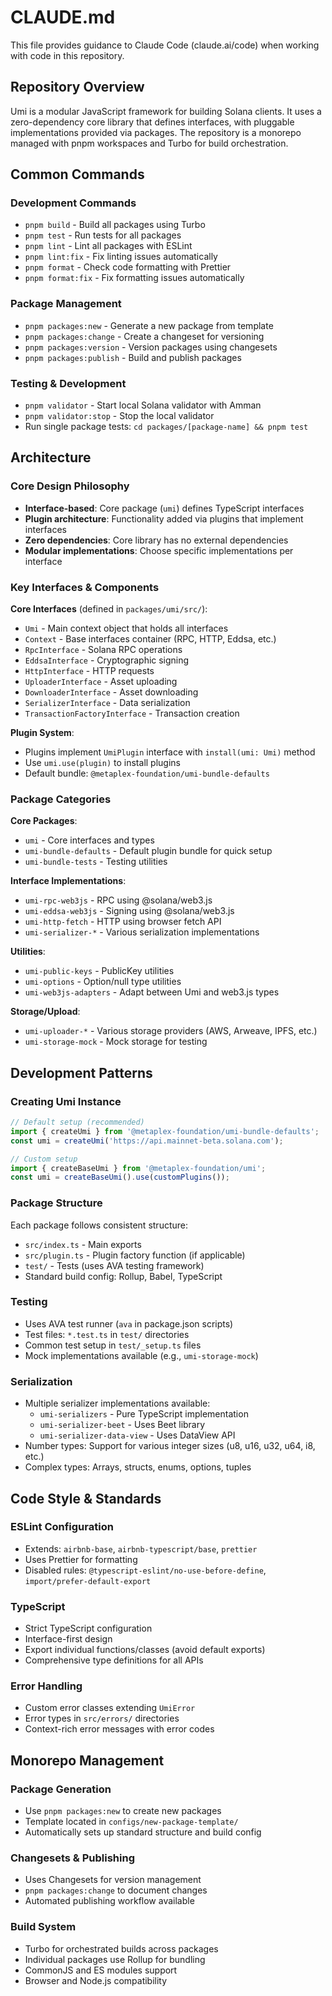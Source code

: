 # CLAUDE.md

This file provides guidance to Claude Code (claude.ai/code) when working with code in this repository.

## Repository Overview

Umi is a modular JavaScript framework for building Solana clients. It uses a zero-dependency core library that defines interfaces, with pluggable implementations provided via packages. The repository is a monorepo managed with pnpm workspaces and Turbo for build orchestration.

## Common Commands

### Development Commands

- `pnpm build` - Build all packages using Turbo
- `pnpm test` - Run tests for all packages
- `pnpm lint` - Lint all packages with ESLint
- `pnpm lint:fix` - Fix linting issues automatically
- `pnpm format` - Check code formatting with Prettier
- `pnpm format:fix` - Fix formatting issues automatically

### Package Management  

- `pnpm packages:new` - Generate a new package from template
- `pnpm packages:change` - Create a changeset for versioning
- `pnpm packages:version` - Version packages using changesets
- `pnpm packages:publish` - Build and publish packages

### Testing & Development

- `pnpm validator` - Start local Solana validator with Amman
- `pnpm validator:stop` - Stop the local validator
- Run single package tests: `cd packages/[package-name] && pnpm test`

## Architecture

### Core Design Philosophy

- **Interface-based**: Core package (`umi`) defines TypeScript interfaces
- **Plugin architecture**: Functionality added via plugins that implement interfaces  
- **Zero dependencies**: Core library has no external dependencies
- **Modular implementations**: Choose specific implementations per interface

### Key Interfaces & Components

**Core Interfaces** (defined in `packages/umi/src/`):

- `Umi` - Main context object that holds all interfaces
- `Context` - Base interfaces container (RPC, HTTP, Eddsa, etc.)
- `RpcInterface` - Solana RPC operations
- `EddsaInterface` - Cryptographic signing
- `HttpInterface` - HTTP requests
- `UploaderInterface` - Asset uploading
- `DownloaderInterface` - Asset downloading
- `SerializerInterface` - Data serialization
- `TransactionFactoryInterface` - Transaction creation

**Plugin System**:

- Plugins implement `UmiPlugin` interface with `install(umi: Umi)` method
- Use `umi.use(plugin)` to install plugins
- Default bundle: `@metaplex-foundation/umi-bundle-defaults`

### Package Categories

**Core Packages**:

- `umi` - Core interfaces and types
- `umi-bundle-defaults` - Default plugin bundle for quick setup
- `umi-bundle-tests` - Testing utilities

**Interface Implementations**:

- `umi-rpc-web3js` - RPC using @solana/web3.js  
- `umi-eddsa-web3js` - Signing using @solana/web3.js
- `umi-http-fetch` - HTTP using browser fetch API
- `umi-serializer-*` - Various serialization implementations

**Utilities**:

- `umi-public-keys` - PublicKey utilities
- `umi-options` - Option/null type utilities  
- `umi-web3js-adapters` - Adapt between Umi and web3.js types

**Storage/Upload**:

- `umi-uploader-*` - Various storage providers (AWS, Arweave, IPFS, etc.)
- `umi-storage-mock` - Mock storage for testing

## Development Patterns

### Creating Umi Instance

```typescript
// Default setup (recommended)
import { createUmi } from '@metaplex-foundation/umi-bundle-defaults';
const umi = createUmi('https://api.mainnet-beta.solana.com');

// Custom setup
import { createBaseUmi } from '@metaplex-foundation/umi';
const umi = createBaseUmi().use(customPlugins());
```

### Package Structure

Each package follows consistent structure:

- `src/index.ts` - Main exports
- `src/plugin.ts` - Plugin factory function (if applicable)
- `test/` - Tests (uses AVA testing framework)
- Standard build config: Rollup, Babel, TypeScript

### Testing

- Uses AVA test runner (`ava` in package.json scripts)
- Test files: `*.test.ts` in `test/` directories
- Common test setup in `test/_setup.ts` files
- Mock implementations available (e.g., `umi-storage-mock`)

### Serialization

- Multiple serializer implementations available:
  - `umi-serializers` - Pure TypeScript implementation  
  - `umi-serializer-beet` - Uses Beet library
  - `umi-serializer-data-view` - Uses DataView API
- Number types: Support for various integer sizes (u8, u16, u32, u64, i8, etc.)
- Complex types: Arrays, structs, enums, options, tuples

## Code Style & Standards

### ESLint Configuration

- Extends: `airbnb-base`, `airbnb-typescript/base`, `prettier`
- Uses Prettier for formatting
- Disabled rules: `@typescript-eslint/no-use-before-define`, `import/prefer-default-export`

### TypeScript

- Strict TypeScript configuration
- Interface-first design
- Export individual functions/classes (avoid default exports)
- Comprehensive type definitions for all APIs

### Error Handling  

- Custom error classes extending `UmiError`
- Error types in `src/errors/` directories
- Context-rich error messages with error codes

## Monorepo Management

### Package Generation

- Use `pnpm packages:new` to create new packages
- Template located in `configs/new-package-template/`
- Automatically sets up standard structure and build config

### Changesets & Publishing

- Uses Changesets for version management
- `pnpm packages:change` to document changes
- Automated publishing workflow available

### Build System

- Turbo for orchestrated builds across packages
- Individual packages use Rollup for bundling
- CommonJS and ES modules support
- Browser and Node.js compatibility
